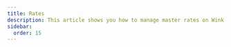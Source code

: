 ```yaml
---
title: Rates
description: This article shows you how to manage master rates on Wink.
sidebar:
  order: 15
---
```


